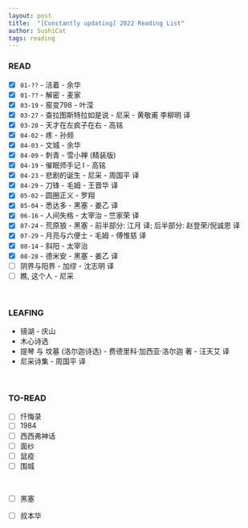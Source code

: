 ```yaml
---
layout: post
title:  "[Constantly updating] 2022 Reading List"
author: SushiCat
tags: reading
---
```


### READ
- [x] `01-??` - 活着 - 余华
- [x] `01-??` - 解密 - 麦家
- [x] `03-19` - 窑变798 - 叶滢
- [x] `03-27` - 查拉图斯特拉如是说 - 尼采 - 黄敬甫 李柳明 译
- [x] `03-28` - 天才在左疯子在右 - 高铭
- [x] `04-02` - 疼 - 孙频
- [x] `04-03` - 文城 - 余华
- [x] `04-09` - 刺青 - 雪小禅 (精装版)
- [x] `04-19` - 催眠师手记 I - 高铭
- [x] `04-23` - 悲剧的诞生 - 尼采 - 周国平 译
- [x] `04-29` - 刀锋 - 毛姆 - 王晋华 译
- [x] `05-02` - 圆圈正义 - 罗翔
- [x] `05-04` - 悉达多 - 黑塞 - 姜乙 译
- [x] `06-16` - 人间失格 - 太宰治 - 竺家荣 译
- [x] `07-24` - 荒原狼 - 黑塞 - 前半部分: 江月 译; 后半部分: 赵登荣/倪诚恩 译
- [x] `07-29` - 月亮与六便士 - 毛姆 - 傅惟慈 译
- [x] `08-14` - 斜阳 - 太宰治
- [x] `08-28` - 德米安 - 黑塞 - 姜乙 译
- [ ] 阴界与阳界 - 加缪 - 沈志明 译
- [ ] 瞧, 这个人 - 尼采

<br>

### LEAFING
- 镜湖 - 庆山
- 木心诗选
- 提琴 与 坟墓 (洛尔迦诗选) - 费德里科·加西亚·洛尔迦 著 - 汪天艾 译
- 尼采诗集 - 周国平 译

<br>

### TO-READ
- [ ] 忏悔录
- [ ] 1984
- [ ] 西西弗神话
- [ ] 面纱
- [ ] 鼠疫
- [ ] 围城

<br>

- [ ] 黑塞
- [ ] 叔本华

